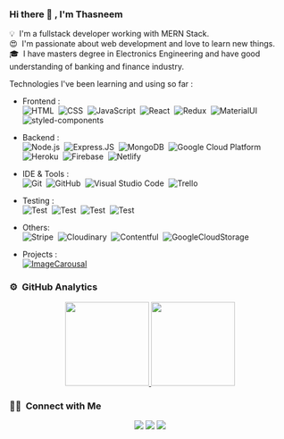 ### Hi there 👋 , I'm Thasneem

💡 &nbsp;I'm a fullstack developer working with MERN Stack.\
😍 &nbsp;I'm passionate about web development and love to learn new things.\
🎓 &nbsp;I have masters degree in Electronics Engineering and have good understanding of banking and finance industry.

Technologies I've been learning and using so far :

- Frontend : <br />
![HTML](https://img.shields.io/badge/-HTML-333333?style=flat&logo=HTML5)&nbsp;
![CSS](https://img.shields.io/badge/-CSS-333333?style=flat&logo=CSS3&logoColor=1572B6)&nbsp;
![JavaScript](https://img.shields.io/badge/-JavaScript-333333?style=flat&logo=javascript)&nbsp;
![React](https://img.shields.io/badge/-React-333333?style=flat&logo=react)&nbsp;
![Redux](https://img.shields.io/badge/-Redux-333333?style=flat&logo=redux)&nbsp;
![MaterialUI](https://img.shields.io/badge/-MatrialUI-333333?style=flat&logo=material-UI)&nbsp;
![styled-components](https://img.shields.io/badge/-StyledComponents-333333?style=flat&logo=styled-components)&nbsp;


- Backend : <br />
![Node.js](https://img.shields.io/badge/-Node.js-333333?style=flat&logo=node.js)&nbsp;
![Express.JS](https://img.shields.io/badge/-Express.JS-333333?style=flat&logo=Express.JS)&nbsp;
![MongoDB](https://img.shields.io/badge/-MongoDB-333333?style=flat&logo=mongodb)&nbsp;
![Google Cloud Platform](https://img.shields.io/badge/-GoogleCloudPlatform-333333?style=flat&logo=google-cloud)&nbsp;
![Heroku](https://img.shields.io/badge/-Heroku-333333?style=flat&logo=heroku)&nbsp;
![Firebase](https://img.shields.io/badge/-Firebase-333333?style=flat&logo=firebase)&nbsp;
![Netlify](https://img.shields.io/badge/-Netlify-333333?style=flat&logo=netlify)&nbsp;

- IDE & Tools : <br />
![Git](https://img.shields.io/badge/-Git-333333?style=flat&logo=git)&nbsp;
![GitHub](https://img.shields.io/badge/-GitHub-333333?style=flat&logo=github)&nbsp;
![Visual Studio Code](https://img.shields.io/badge/-Visual%20Studio%20Code-333333?style=flat&logo=visual-studio-code&logoColor=007ACC)&nbsp;
![Trello](https://img.shields.io/badge/-Trello-333333?style=flat&logo=trello&logoColor=007ACC)&nbsp;

- Testing : <br />
![Test](https://img.shields.io/badge/-ReactTestingLibrary-333333?style=flat)&nbsp;
![Test](https://img.shields.io/badge/-SuperTest-333333?style=flat)&nbsp;
![Test](https://img.shields.io/badge/-Chai-333333?style=flat)&nbsp;
![Test](https://img.shields.io/badge/-Mocha-333333?style=flat)&nbsp;

- Others: <br />
![Stripe](https://img.shields.io/badge/-Stripe-333333?style=flat&logo=stripe)&nbsp;
![Cloudinary](https://img.shields.io/badge/-CDN:Cloudinary-333333?style=flat)&nbsp;
![Contentful](https://img.shields.io/badge/-CDN:Contentful-333333?style=flat)&nbsp;
![GoogleCloudStorage](https://img.shields.io/badge/-CDN:GoogleCloudStorage-333333?style=flat)&nbsp;


- Projects : <br />
[![ImageCarousal](https://img.shields.io/badge/-ImageCarousal-333333?style=flat&logo=unsplash)](https://github.com/thasneemmanaf/Image-carousal-reactjs)

### ⚙️ &nbsp;GitHub Analytics

<p align="center">
<a href="https://github.com/thasneemmanaf">
  <img height="150em" src="https://github-readme-stats-eight-theta.vercel.app/api?username=thasneemmanaf&show_icons=true&theme=react&include_all_commits=true&count_private=true"/>
  <img height="150em" src="https://github-readme-stats-eight-theta.vercel.app/api/top-langs/?username=thasneemmanaf&layout=compact&langs_count=8&theme=react"/>
</a>
</p>

### 🤝🏻 &nbsp;Connect with Me

<p align="center">
<a href="https://linkedin.com/in/thasneemmanaf"><img src="https://img.shields.io/badge/-ThasneemManaf-0077B5?style=flat-square&logo=Linkedin&logoColor=white"/></a>
  <a href="https://twitter.com/ManafThasneem"><img src="https://img.shields.io/badge/-ThasneemManaf-0077B5?style=flat-square&logo=Twitter&logoColor=white"/></a>
<a href="mailto:thasneemmanaf@gmail.com"><img src="https://img.shields.io/badge/-thasneemmanaf@gmail.com-D14836?style=flat-square&logo=Gmail&logoColor=white"/></a>
</p>

